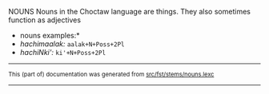 NOUNS
Nouns in the Choctaw language are things. They also sometimes function as adjectives

* nouns examples:*
* *hachimaalak:* `aalak+N+Poss+2Pl`
* *hachiNki':* `ki'+N+Poss+2Pl`

* * *

<small>This (part of) documentation was generated from [src/fst/stems/nouns.lexc](https://github.com/giellalt/lang-cho/blob/main/src/fst/stems/nouns.lexc)</small>

---

